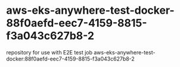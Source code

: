# aws-eks-anywhere-test-docker-88f0aefd-eec7-4159-8815-f3a043c627b8-2
repository for use with E2E test job aws-eks-anywhere-test-docker:88f0aefd-eec7-4159-8815-f3a043c627b8-2
